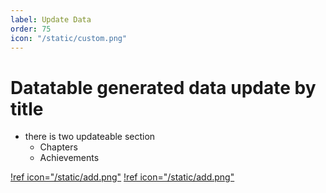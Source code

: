 ```yaml
---
label: Update Data
order: 75
icon: "/static/custom.png"
---
```


# Datatable generated data update by title
- there is two updateable section
    - Chapters
    - Achievements



[!ref icon="/static/add.png"](chapterUpdate.md)
[!ref icon="/static/add.png"](achievementUpdate.md)

